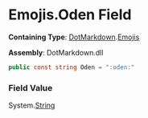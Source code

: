 # Emojis\.Oden Field

**Containing Type**: [DotMarkdown](../../README.md)\.[Emojis](../README.md)

**Assembly**: DotMarkdown\.dll

```csharp
public const string Oden = ":oden:"
```

### Field Value

System\.[String](https://docs.microsoft.com/en-us/dotnet/api/system.string)